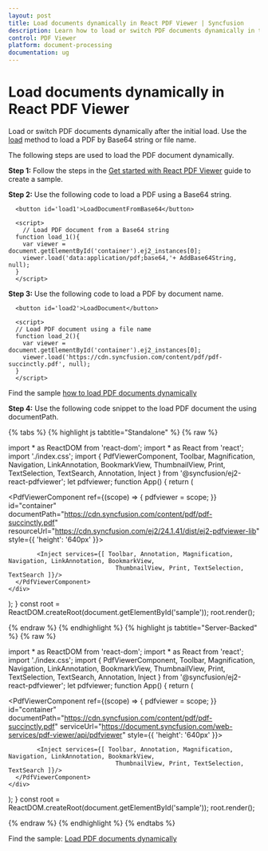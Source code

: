 ```yaml
---
layout: post
title: Load documents dynamically in React PDF Viewer | Syncfusion
description: Learn how to load or switch PDF documents dynamically in the Syncfusion React PDF Viewer using the load method.
control: PDF Viewer
platform: document-processing
documentation: ug
---
```


# Load documents dynamically in React PDF Viewer

Load or switch PDF documents dynamically after the initial load. Use the [load](https://ej2.syncfusion.com/react/documentation/api/pdfviewer/#load) method to load a PDF by Base64 string or file name.

The following steps are used to load the PDF document dynamically.

**Step 1:** Follow the steps in the [Get started with React PDF Viewer](https://help.syncfusion.com/document-processing/pdf/pdf-viewer/react/getting-started/) guide to create a sample.

**Step 2:** Use the following code to load a PDF using a Base64 string.

```
  <button id='load1'>LoadDocumentFromBase64</button>

  <script>
    // Load PDF document from a Base64 string
  function load_1(){
    var viewer = document.getElementById('container').ej2_instances[0];
    viewer.load('data:application/pdf;base64,'+ AddBase64String, null);
  }
  </script>
```

**Step 3:** Use the following code to load a PDF by document name.

```
  <button id='load2'>LoadDocument</button>

  <script>
  // Load PDF document using a file name
  function load_2(){
    var viewer = document.getElementById('container').ej2_instances[0];
    viewer.load('https://cdn.syncfusion.com/content/pdf/pdf-succinctly.pdf', null);
  }
  </script>
```

Find the sample [how to load PDF documents dynamically](https://stackblitz.com/edit/react-qtjtbo?file=public%2Findex.html)

**Step 4:** Use the following code snippet to the load PDF document the using documentPath.

{% tabs %}
{% highlight js tabtitle="Standalone" %}
{% raw %}

import * as ReactDOM from 'react-dom';
import * as React from 'react';
import './index.css';
import { PdfViewerComponent, Toolbar, Magnification, Navigation, LinkAnnotation, BookmarkView, ThumbnailView,
         Print, TextSelection, TextSearch, Annotation, Inject } from '@syncfusion/ej2-react-pdfviewer';
let pdfviewer;
function App() {
  return (<div>
    <div className='control-section'>
      <PdfViewerComponent ref={(scope) => { pdfviewer = scope; }}
        id="container"
        documentPath="https://cdn.syncfusion.com/content/pdf/pdf-succinctly.pdf"
        resourceUrl="https://cdn.syncfusion.com/ej2/24.1.41/dist/ej2-pdfviewer-lib"
        style={{ 'height': '640px' }}>

            <Inject services={[ Toolbar, Annotation, Magnification, Navigation, LinkAnnotation, BookmarkView,
                                  ThumbnailView, Print, TextSelection, TextSearch ]}/>
      </PdfViewerComponent>
    </div>
  </div>);
}
const root = ReactDOM.createRoot(document.getElementById('sample'));
root.render(<App />);

{% endraw %}
{% endhighlight %}
{% highlight js tabtitle="Server-Backed" %}
{% raw %}

import * as ReactDOM from 'react-dom';
import * as React from 'react';
import './index.css';
import { PdfViewerComponent, Toolbar, Magnification, Navigation, LinkAnnotation, BookmarkView, ThumbnailView,
         Print, TextSelection, TextSearch, Annotation, Inject } from '@syncfusion/ej2-react-pdfviewer';
let pdfviewer;
function App() {
  return (<div>
    <div className='control-section'>
      <PdfViewerComponent ref={(scope) => { pdfviewer = scope; }}
        id="container"
        documentPath="https://cdn.syncfusion.com/content/pdf/pdf-succinctly.pdf"
        serviceUrl="https://document.syncfusion.com/web-services/pdf-viewer/api/pdfviewer"
        style={{ 'height': '640px' }}>

            <Inject services={[ Toolbar, Annotation, Magnification, Navigation, LinkAnnotation, BookmarkView,
                                  ThumbnailView, Print, TextSelection, TextSearch ]}/>
      </PdfViewerComponent>
    </div>
  </div>);
}
const root = ReactDOM.createRoot(document.getElementById('sample'));
root.render(<App />);

{% endraw %}
{% endhighlight %}
{% endtabs %}

Find the sample: [Load PDF documents dynamically](https://stackblitz.com/edit/react-nszkto?file=src%2Findex.js)